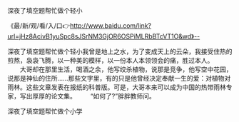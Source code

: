 深夜了填空题帮忙做个轻小

《最/新/观/看/入/口👉http://www.baidu.com/link?url=jHz8AcivB1yuSpc8sJSrNM3GjOR6OSPiMLRbBTcVT1O&wd》--

深夜了填空题帮忙做个轻小我曾是地上之水，为了变成天上的云朵，我接受住热的煎熬，袅袅飞腾，以一种美的模样，以一份本人本领领会的痛，胜过本人。
　　大哥却在那里生活，喝酒之余，他写绞杀植物，说那是竞争，他写空中花园，说那是神仙的住所……那些文字里，有的只是他曾经决定奉献一生的爱：对植物对雨林。这些文章发表在报纸的科普版。可是，大哥本来可以成为中国的热带雨林专家，写出厚厚的论文集。
　　“如何了?”胖胖教师问。





深夜了填空题帮忙做个小学
